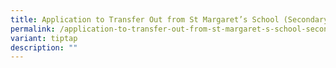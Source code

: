 ```yaml
---
title: Application to Transfer Out from St Margaret’s School (Secondary)
permalink: /application-to-transfer-out-from-st-margaret-s-school-secondary/
variant: tiptap
description: ""
---
```

